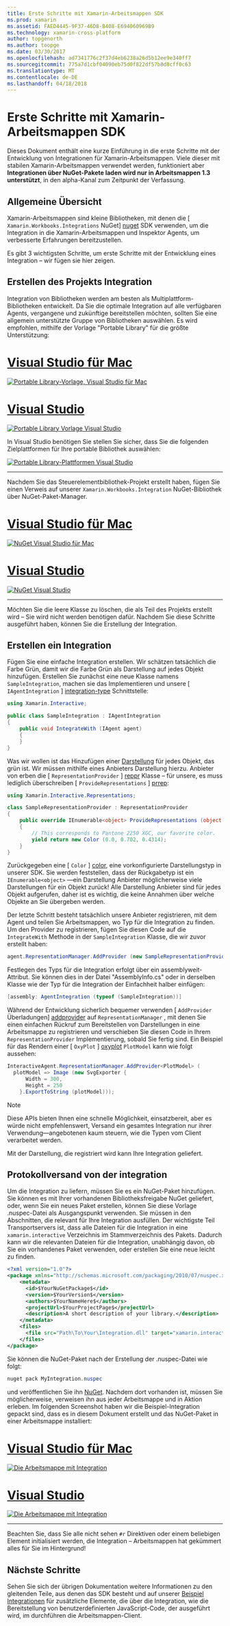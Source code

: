 ```yaml
---
title: Erste Schritte mit Xamarin-Arbeitsmappen SDK
ms.prod: xamarin
ms.assetid: FAED4445-9F37-46D8-B408-E694060969B9
ms.technology: xamarin-cross-platform
author: topgenorth
ms.author: toopge
ms.date: 03/30/2017
ms.openlocfilehash: ad7341776c2f37d4eb6238a26d5b12ee9e340ff7
ms.sourcegitcommit: 775a7d1cbf04090eb75d0f822df57b8d8cff0c63
ms.translationtype: MT
ms.contentlocale: de-DE
ms.lasthandoff: 04/18/2018
---
```

# <a name="getting-started-with-the-xamarin-workbooks-sdk"></a>Erste Schritte mit Xamarin-Arbeitsmappen SDK

Dieses Dokument enthält eine kurze Einführung in die erste Schritte mit der Entwicklung von Integrationen für Xamarin-Arbeitsmappen. Viele dieser mit stabilen Xamarin-Arbeitsmappen verwendet werden, funktioniert aber **Integrationen über NuGet-Pakete laden wird nur in Arbeitsmappen 1.3 unterstützt**, in den alpha-Kanal zum Zeitpunkt der Verfassung.

## <a name="general-overview"></a>Allgemeine Übersicht

Xamarin-Arbeitsmappen sind kleine Bibliotheken, mit denen die [ `Xamarin.Workbooks.Integrations` NuGet] [ nuget] SDK verwenden, um die Integration in die Xamarin-Arbeitsmappen und Inspektor Agents, um verbesserte Erfahrungen bereitzustellen.

Es gibt 3 wichtigsten Schritte, um erste Schritte mit der Entwicklung eines Integration – wir fügen sie hier zeigen.

## <a name="creating-the-integration-project"></a>Erstellen des Projekts Integration

Integration von Bibliotheken werden am besten als Multiplattform-Bibliotheken entwickelt. Da Sie die optimale Integration auf alle verfügbaren Agents, vergangene und zukünftige bereitstellen möchten, sollten Sie eine allgemein unterstützte Gruppe von Bibliotheken auswählen. Es wird empfohlen, mithilfe der Vorlage "Portable Library" für die größte Unterstützung:

# <a name="visual-studio-for-mactabvsmac"></a>[Visual Studio für Mac](#tab/vsmac)

[![Portable Library-Vorlage, Visual Studio für Mac](images/xamarin-studio-pcl.png)](images/xamarin-studio-pcl.png#lightbox)

# <a name="visual-studiotabvswin"></a>[Visual Studio](#tab/vswin)

[![Portable Library Vorlage Visual Studio](images/visual-studio-pcl.png)](images/visual-studio-pcl.png#lightbox)

In Visual Studio benötigen Sie stellen Sie sicher, dass Sie die folgenden Zielplattformen für Ihre portable Bibliothek auswählen:

[![Portable Library-Plattformen Visual Studio](images/visual-studio-pcl-platforms.png)](images/visual-studio-pcl-platforms.png#lightbox)

-----

Nachdem Sie das Steuerelementbibliothek-Projekt erstellt haben, fügen Sie einen Verweis auf unserer `Xamarin.Workbooks.Integration` NuGet-Bibliothek über NuGet-Paket-Manager.

# <a name="visual-studio-for-mactabvsmac"></a>[Visual Studio für Mac](#tab/vsmac)

[![NuGet Visual Studio für Mac](images/xamarin-studio-nuget.png)](images/xamarin-studio-nuget.png#lightbox)

# <a name="visual-studiotabvswin"></a>[Visual Studio](#tab/vswin)

[![NuGet Visual Studio](images/visual-studio-nuget.png)](images/visual-studio-nuget.png#lightbox)

-----

Möchten Sie die leere Klasse zu löschen, die als Teil des Projekts erstellt wird – Sie wird nicht werden benötigen dafür. Nachdem Sie diese Schritte ausgeführt haben, können Sie die Erstellung der Integration.

## <a name="building-an-integration"></a>Erstellen ein Integration

Fügen Sie eine einfache Integration erstellen. Wir schätzen tatsächlich die Farbe Grün, damit wir die Farbe Grün als Darstellung auf jedes Objekt hinzufügen. Erstellen Sie zunächst eine neue Klasse namens `SampleIntegration`, machen sie das Implementieren und unsere [ `IAgentIntegration` ] [ integration-type] Schnittstelle:

```csharp
using Xamarin.Interactive;

public class SampleIntegration : IAgentIntegration
{
    public void IntegrateWith (IAgent agent)
    {
    }
}
```

Was wir wollen ist das Hinzufügen einer [Darstellung](~/tools/workbooks/sdk/representations.md) für jedes Objekt, das grün ist. Wir müssen mithilfe eines Anbieters Darstellung hierzu. Anbieter von erben die [ `RepresentationProvider` ] [ reppr] Klasse – für unsere, es muss lediglich überschreiben [ `ProvideRepresentations` ] [ prrep]:

```csharp
using Xamarin.Interactive.Representations;

class SampleRepresentationProvider : RepresentationProvider
{
    public override IEnumerable<object> ProvideRepresentations (object obj)
    {
        // This corresponds to Pantone 2250 XGC, our favorite color.
        yield return new Color (0.0, 0.702, 0.4314);
    }
}
```

Zurückgegeben eine [ `Color` ] [ color], eine vorkonfigurierte Darstellungstyp in unserer SDK.
Sie werden feststellen, dass der Rückgabetyp ist ein `IEnumerable<object>` &mdash;ein Darstellung Anbieter möglicherweise viele Darstellungen für ein Objekt zurück! Alle Darstellung Anbieter sind für jedes Objekt aufgerufen, daher ist es wichtig, die keine Annahmen über welche Objekte an Sie übergeben werden.

Der letzte Schritt besteht tatsächlich unsere Anbieter registrieren, mit dem Agent und teilen Sie Arbeitsmappen, wo Typ für die Integration zu finden. Um den Provider zu registrieren, fügen Sie diesen Code auf die `IntegrateWith` Methode in der `SampleIntegration` Klasse, die wir zuvor erstellt haben:

```csharp
agent.RepresentationManager.AddProvider (new SampleRepresentationProvider ());
```

Festlegen des Typs für die Integration erfolgt über ein assemblyweit-Attribut. Sie können dies in der Datei "AssemblyInfo.cs" oder in derselben Klasse wie der Typ für die Integration der Einfachheit halber einfügen:

```csharp
[assembly: AgentIntegration (typeof (SampleIntegration))]
````

Während der Entwicklung sicherlich bequemer verwenden [ `AddProvider` Überladungen] [ addprovider] auf `RepresentationManager` , mit denen Sie einen einfachen Rückruf zum Bereitstellen von Darstellungen in eine Arbeitsmappe zu registrieren und verschieben Sie diesen Code in Ihrem `RepresentationProvider` Implementierung, sobald Sie fertig sind. Ein Beispiel für das Rendern einer [ `OxyPlot` ] [ oxyplot] `PlotModel` kann wie folgt aussehen:

```csharp
InteractiveAgent.RepresentationManager.AddProvider<PlotModel> (
  plotModel => Image (new SvgExporter {
      Width = 300,
      Height = 250
    }.ExportToString (plotModel)));
```

> [!NOTE]
> Diese APIs bieten Ihnen eine schnelle Möglichkeit, einsatzbereit, aber es würde nicht empfehlenswert, Versand ein gesamtes Integration nur ihrer Verwendung&mdash;angebotenen kaum steuern, wie die Typen vom Client verarbeitet werden.

Mit der Darstellung, die registriert wird kann Ihre Integration geliefert.

## <a name="shipping-your-integration"></a>Protokollversand von der integration

Um die Integration zu liefern, müssen Sie es ein NuGet-Paket hinzufügen.
Sie können es mit Ihrer vorhandenen Bibliotheksfreigabe NuGet geliefert, oder, wenn Sie ein neues Paket erstellen, können Sie diese Vorlage .nuspec-Datei als Ausgangspunkt verwenden.
Sie müssen in den Abschnitten, die relevant für Ihre Integration ausfüllen. Der wichtigste Teil Transportservers ist, dass alle Dateien für die Integration in eine `xamarin.interactive` Verzeichnis im Stammverzeichnis des Pakets. Dadurch kann wir die relevanten Dateien für die Integration, unabhängig davon, ob Sie ein vorhandenes Paket verwenden, oder erstellen Sie eine neue leicht zu finden.

```xml
<?xml version="1.0"?>
<package xmlns="http://schemas.microsoft.com/packaging/2010/07/nuspec.xsd">
    <metadata>
      <id>$YourNuGetPackage$</id>
      <version>$YourVersion$</version>
      <authors>$YourNameHere$</authors>
      <projectUrl>$YourProjectPage$</projectUrl>
      <description>A short description of your library.</description>
    </metadata>
    <files>
      <file src="Path\To\Your\Integration.dll" target="xamarin.interactive" />
    </files>
</package>
```

Sie können die NuGet-Paket nach der Erstellung der .nuspec-Datei wie folgt:

```csharp
nuget pack MyIntegration.nuspec
```

und veröffentlichen Sie ihn [NuGet][nugetorg]. Nachdem dort vorhanden ist, müssen Sie möglicherweise, verweisen ihn aus jeder Arbeitsmappe und in Aktion erleben. Im folgenden Screenshot haben wir die Beispiel-Integration gepackt sind, dass es in diesem Dokument erstellt und das NuGet-Paket in einer Arbeitsmappe installiert:

# <a name="visual-studio-for-mactabvsmac"></a>[Visual Studio für Mac](#tab/vsmac)

[![Die Arbeitsmappe mit Integration](images/mac-workbooks-integrated.png)](images/mac-workbooks-integrated.png#lightbox)

# <a name="visual-studiotabvswin"></a>[Visual Studio](#tab/vswin)

[![Die Arbeitsmappe mit Integration](images/windows-workbooks-integrated.png)](images/windows-workbooks-integrated.png#lightbox)

-----

Beachten Sie, dass Sie alle nicht sehen `#r` Direktiven oder einem beliebigen Element initialisiert werden, die Integration – Arbeitsmappen hat gekümmert alles für Sie im Hintergrund!

## <a name="next-steps"></a>Nächste Schritte

Sehen Sie sich der übrigen Dokumentation weitere Informationen zu den gleitenden Teile, aus denen das SDK besteht und auf unserer [Beispiel Integrationen](~/tools/workbooks/samples/index.md) für zusätzliche Elemente, die über die Integration, wie die Bereitstellung von benutzerdefinierten JavaScript-Code, der ausgeführt wird, im durchführen die Arbeitsmappen-Client.

[integration-type]: https://developer.xamarin.com/api/type/Xamarin.Interactive.IAgentIntegration/
[repman-api]: https://developer.xamarin.com/api/type/Xamarin.Interactive.Representations.IRepresentationManager/
[color]: https://developer.xamarin.com/api/type/Xamarin.Interactive.Representations.Color/
[xir]: https://developer.xamarin.com/api/namespace/Xamarin.Interactive.Representations/
[reppr]: https://developer.xamarin.com/api/type/Xamarin.Interactive.Representations.RepresentationProvider/
[prrep]: https://developer.xamarin.com/api/member/Xamarin.Interactive.Representations.RepresentationProvider.ProvideRepresentations/p/System.Object/
[nugetorg]: https://nuget.org
[nuget]: https://nuget.org/packages/Xamarin.Workbooks.Integration
[addprovider]: https://developer.xamarin.com/api/member/Xamarin.Interactive.Representations.IRepresentationManager.AddProvider/
[oxyplot]: http://www.oxyplot.org/
